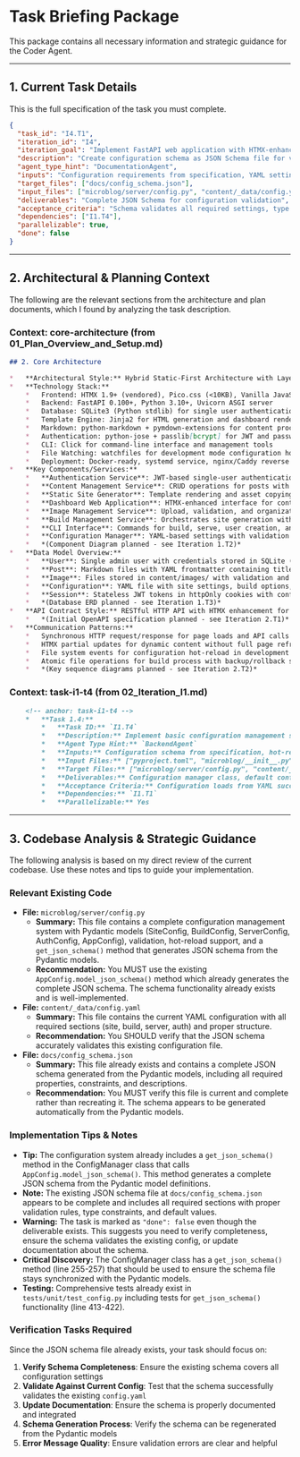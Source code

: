 # Task Briefing Package

This package contains all necessary information and strategic guidance for the Coder Agent.

---

## 1. Current Task Details

This is the full specification of the task you must complete.

```json
{
  "task_id": "I4.T1",
  "iteration_id": "I4",
  "iteration_goal": "Implement FastAPI web application with HTMX-enhanced dashboard for content management, authentication UI, and basic CRUD operations",
  "description": "Create configuration schema as JSON Schema file for validation of YAML configuration. Include all settings from specification with types, constraints, and descriptions.",
  "agent_type_hint": "DocumentationAgent",
  "inputs": "Configuration requirements from specification, YAML settings structure, validation rules",
  "target_files": ["docs/config_schema.json"],
  "input_files": ["microblog/server/config.py", "content/_data/config.yaml"],
  "deliverables": "Complete JSON Schema for configuration validation",
  "acceptance_criteria": "Schema validates all required settings, type constraints enforced, default values documented, validation errors are clear",
  "dependencies": ["I1.T4"],
  "parallelizable": true,
  "done": false
}
```

---

## 2. Architectural & Planning Context

The following are the relevant sections from the architecture and plan documents, which I found by analyzing the task description.

### Context: core-architecture (from 01_Plan_Overview_and_Setup.md)

```markdown
## 2. Core Architecture

*   **Architectural Style:** Hybrid Static-First Architecture with Layered Monolith for Management
*   **Technology Stack:**
    *   Frontend: HTMX 1.9+ (vendored), Pico.css (<10KB), Vanilla JavaScript (minimal)
    *   Backend: FastAPI 0.100+, Python 3.10+, Uvicorn ASGI server
    *   Database: SQLite3 (Python stdlib) for single user authentication
    *   Template Engine: Jinja2 for HTML generation and dashboard rendering
    *   Markdown: python-markdown + pymdown-extensions for content processing
    *   Authentication: python-jose + passlib[bcrypt] for JWT and password hashing
    *   CLI: Click for command-line interface and management tools
    *   File Watching: watchfiles for development mode configuration hot-reload
    *   Deployment: Docker-ready, systemd service, nginx/Caddy reverse proxy support
*   **Key Components/Services:**
    *   **Authentication Service**: JWT-based single-user authentication with bcrypt password hashing
    *   **Content Management Service**: CRUD operations for posts with markdown processing and validation
    *   **Static Site Generator**: Template rendering and asset copying with atomic build process
    *   **Dashboard Web Application**: HTMX-enhanced interface for content management and live preview
    *   **Image Management Service**: Upload, validation, and organization of media files
    *   **Build Management Service**: Orchestrates site generation with backup and rollback capabilities
    *   **CLI Interface**: Commands for build, serve, user creation, and system management
    *   **Configuration Manager**: YAML-based settings with validation and hot-reload support
    *   *(Component Diagram planned - see Iteration 1.T2)*
*   **Data Model Overview:**
    *   **User**: Single admin user with credentials stored in SQLite (bcrypt hashed passwords)
    *   **Post**: Markdown files with YAML frontmatter containing title, date, slug, tags, draft status
    *   **Image**: Files stored in content/images/ with validation and build-time copying
    *   **Configuration**: YAML file with site settings, build options, server configuration, auth settings
    *   **Session**: Stateless JWT tokens in httpOnly cookies with configurable expiration
    *   *(Database ERD planned - see Iteration 1.T3)*
*   **API Contract Style:** RESTful HTTP API with HTMX enhancement for dynamic interactions, HTML-first responses for progressive enhancement
    *   *(Initial OpenAPI specification planned - see Iteration 2.T1)*
*   **Communication Patterns:**
    *   Synchronous HTTP request/response for page loads and API calls
    *   HTMX partial updates for dynamic content without full page refreshes
    *   File system events for configuration hot-reload in development mode
    *   Atomic file operations for build process with backup/rollback safety
    *   *(Key sequence diagrams planned - see Iteration 2.T2)*
```

### Context: task-i1-t4 (from 02_Iteration_I1.md)

```markdown
    <!-- anchor: task-i1-t4 -->
    *   **Task 1.4:**
        *   **Task ID:** `I1.T4`
        *   **Description:** Implement basic configuration management system with YAML parsing, validation, and environment-specific settings. Support hot-reload in development mode using file watchers.
        *   **Agent Type Hint:** `BackendAgent`
        *   **Inputs:** Configuration schema from specification, hot-reload requirements, validation rules
        *   **Input Files:** ["pyproject.toml", "microblog/__init__.py"]
        *   **Target Files:** ["microblog/server/config.py", "content/_data/config.yaml", "docs/config_schema.json"]
        *   **Deliverables:** Configuration manager class, default configuration file, JSON schema for validation, file watcher implementation
        *   **Acceptance Criteria:** Configuration loads from YAML successfully, validation catches invalid settings, hot-reload works in development mode, default config includes all required settings
        *   **Dependencies:** `I1.T1`
        *   **Parallelizable:** Yes
```

---

## 3. Codebase Analysis & Strategic Guidance

The following analysis is based on my direct review of the current codebase. Use these notes and tips to guide your implementation.

### Relevant Existing Code
*   **File:** `microblog/server/config.py`
    *   **Summary:** This file contains a complete configuration management system with Pydantic models (SiteConfig, BuildConfig, ServerConfig, AuthConfig, AppConfig), validation, hot-reload support, and a `get_json_schema()` method that generates JSON schema from the Pydantic models.
    *   **Recommendation:** You MUST use the existing `AppConfig.model_json_schema()` method which already generates the complete JSON schema. The schema functionality already exists and is well-implemented.
*   **File:** `content/_data/config.yaml`
    *   **Summary:** This file contains the current YAML configuration with all required sections (site, build, server, auth) and proper structure.
    *   **Recommendation:** You SHOULD verify that the JSON schema accurately validates this existing configuration file.
*   **File:** `docs/config_schema.json`
    *   **Summary:** This file already exists and contains a complete JSON schema generated from the Pydantic models, including all required properties, constraints, and descriptions.
    *   **Recommendation:** You MUST verify this file is current and complete rather than recreating it. The schema appears to be generated automatically from the Pydantic models.

### Implementation Tips & Notes
*   **Tip:** The configuration system already includes a `get_json_schema()` method in the ConfigManager class that calls `AppConfig.model_json_schema()`. This method generates a complete JSON schema from the Pydantic model definitions.
*   **Note:** The existing JSON schema file at `docs/config_schema.json` appears to be complete and includes all required sections with proper validation rules, type constraints, and default values.
*   **Warning:** The task is marked as `"done": false` even though the deliverable exists. This suggests you need to verify completeness, ensure the schema validates the existing config, or update documentation about the schema.
*   **Critical Discovery:** The ConfigManager class has a `get_json_schema()` method (line 255-257) that should be used to ensure the schema file stays synchronized with the Pydantic models.
*   **Testing:** Comprehensive tests already exist in `tests/unit/test_config.py` including tests for `get_json_schema()` functionality (line 413-422).

### Verification Tasks Required
Since the JSON schema file already exists, your task should focus on:
1. **Verify Schema Completeness**: Ensure the existing schema covers all configuration settings
2. **Validate Against Current Config**: Test that the schema successfully validates the existing `config.yaml`
3. **Update Documentation**: Ensure the schema is properly documented and integrated
4. **Schema Generation Process**: Verify the schema can be regenerated from the Pydantic models
5. **Error Message Quality**: Ensure validation errors are clear and helpful